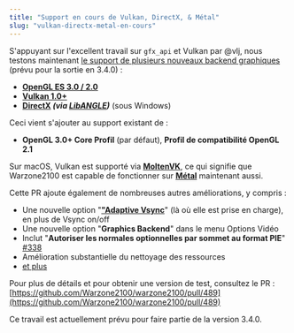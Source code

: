 ```yaml
---
title: "Support en cours de Vulkan, DirectX, & Métal"
slug: "vulkan-directx-metal-en-cours"
---
```


S'appuyant sur l'excellent travail sur `gfx_api` et Vulkan par @vlj, nous testons maintenant [le support de plusieurs nouveaux backend graphiques](https://github.com/Warzone2100/warzone2100/pull/489) (prévu pour la sortie en 3.4.0) :

- **[OpenGL ES 3.0 / 2.0](https://en.wikipedia.org/wiki/OpenGL_ES)**
- **[Vulkan 1.0+](https://en.wikipedia.org/wiki/Vulkan_(API))**
- **[DirectX](https://fr.wikipedia.org/wiki/DirectX) _(via [LibANGLE](https://en.wikipedia.org/wiki/ANGLE_(software)))_** (sous Windows)

Ceci vient s'ajouter au support existant de :
- **OpenGL 3.0+ Core Profil** (par défaut), **Profil de compatibilité OpenGL 2.1**

Sur macOS, Vulkan est supporté via **[MoltenVK](https://github.com/KhronosGroup/MoltenVK)**, ce qui signifie que Warzone2100 est capable de fonctionner sur **[Métal](https://en.wikipedia.org/wiki/Metal_(API))** maintenant aussi.

Cette PR ajoute également de nombreuses autres améliorations, y compris :
- Une nouvelle option "**["Adaptive Vsync](https://www.khronos.org/opengl/wiki/Swap_Interval#Adaptive_Vsync)**" (là où elle est prise en charge), en plus de Vsync on/off
- Une nouvelle option "**Graphics Backend**" dans le menu Options Vidéo
- Inclut "**Autoriser les normales optionnelles par sommet au format PIE**" [#338](https://github.com/Warzone2100/warzone2100/pull/338)
- Amélioration substantielle du nettoyage des ressources
- [et plus](https://github.com/Warzone2100/warzone2100/pull/489)

Pour plus de détails et pour obtenir une version de test, consultez le PR : [https://github.com/Warzone2100/warzone2100/pull/489](https://github.com/Warzone2100/warzone2100/pull/489)

Ce travail est actuellement prévu pour faire partie de la version 3.4.0.
